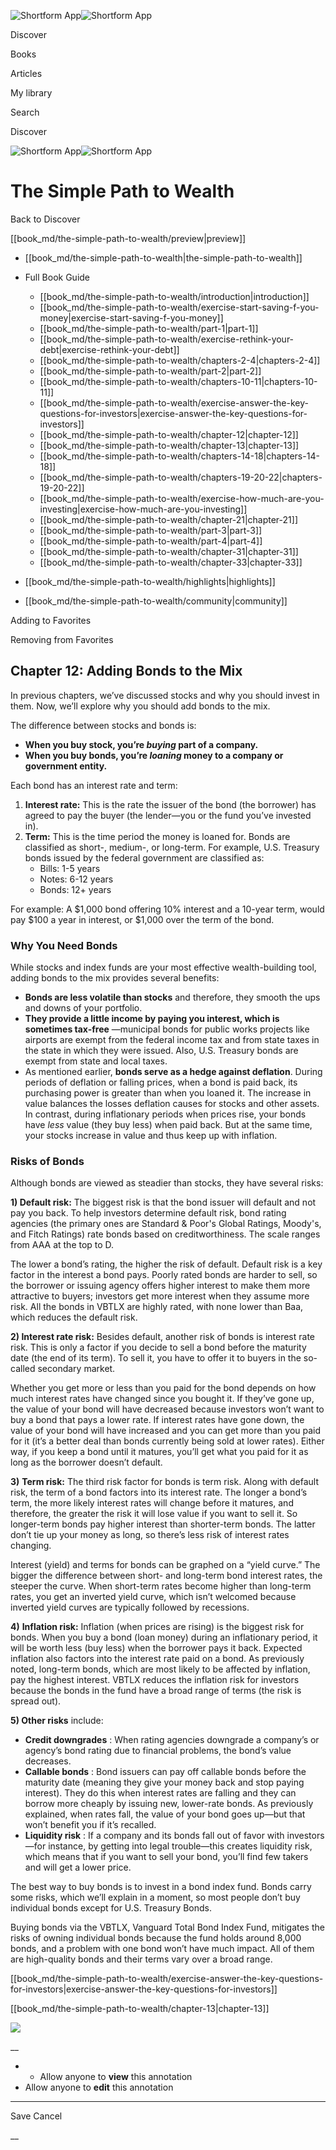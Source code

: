 ![Shortform App](/img/logo.36a2399e.svg)![Shortform App](/img/logo-dark.70c1b072.svg)

Discover

Books

Articles

My library

Search

Discover

![Shortform App](/img/logo.36a2399e.svg)![Shortform App](/img/logo-dark.70c1b072.svg)

# The Simple Path to Wealth

Back to Discover

[[book_md/the-simple-path-to-wealth/preview|preview]]

  * [[book_md/the-simple-path-to-wealth|the-simple-path-to-wealth]]
  * Full Book Guide

    * [[book_md/the-simple-path-to-wealth/introduction|introduction]]
    * [[book_md/the-simple-path-to-wealth/exercise-start-saving-f-you-money|exercise-start-saving-f-you-money]]
    * [[book_md/the-simple-path-to-wealth/part-1|part-1]]
    * [[book_md/the-simple-path-to-wealth/exercise-rethink-your-debt|exercise-rethink-your-debt]]
    * [[book_md/the-simple-path-to-wealth/chapters-2-4|chapters-2-4]]
    * [[book_md/the-simple-path-to-wealth/part-2|part-2]]
    * [[book_md/the-simple-path-to-wealth/chapters-10-11|chapters-10-11]]
    * [[book_md/the-simple-path-to-wealth/exercise-answer-the-key-questions-for-investors|exercise-answer-the-key-questions-for-investors]]
    * [[book_md/the-simple-path-to-wealth/chapter-12|chapter-12]]
    * [[book_md/the-simple-path-to-wealth/chapter-13|chapter-13]]
    * [[book_md/the-simple-path-to-wealth/chapters-14-18|chapters-14-18]]
    * [[book_md/the-simple-path-to-wealth/chapters-19-20-22|chapters-19-20-22]]
    * [[book_md/the-simple-path-to-wealth/exercise-how-much-are-you-investing|exercise-how-much-are-you-investing]]
    * [[book_md/the-simple-path-to-wealth/chapter-21|chapter-21]]
    * [[book_md/the-simple-path-to-wealth/part-3|part-3]]
    * [[book_md/the-simple-path-to-wealth/part-4|part-4]]
    * [[book_md/the-simple-path-to-wealth/chapter-31|chapter-31]]
    * [[book_md/the-simple-path-to-wealth/chapter-33|chapter-33]]
  * [[book_md/the-simple-path-to-wealth/highlights|highlights]]
  * [[book_md/the-simple-path-to-wealth/community|community]]



Adding to Favorites 

Removing from Favorites 

## Chapter 12: Adding Bonds to the Mix

In previous chapters, we’ve discussed stocks and why you should invest in them. Now, we’ll explore why you should add bonds to the mix.

The difference between stocks and bonds is:

  * **When you buy stock, you’re _buying_ part of a company.**
  * **When you buy bonds, you’re _loaning_ money to a company or government entity.**



Each bond has an interest rate and term:

  1. **Interest rate:** This is the rate the issuer of the bond (the borrower) has agreed to pay the buyer (the lender—you or the fund you’ve invested in).
  2. **Term:** This is the time period the money is loaned for. Bonds are classified as short-, medium-, or long-term. For example, U.S. Treasury bonds issued by the federal government are classified as:
     * Bills: 1-5 years 
     * Notes: 6-12 years
     * Bonds: 12+ years



For example: A $1,000 bond offering 10% interest and a 10-year term, would pay $100 a year in interest, or $1,000 over the term of the bond.

### Why You Need Bonds

While stocks and index funds are your most effective wealth-building tool, adding bonds to the mix provides several benefits:

  * **Bonds are less volatile than stocks** and therefore, they smooth the ups and downs of your portfolio.
  * **They provide a little income by paying you interest, which is sometimes tax-free** —municipal bonds for public works projects like airports are exempt from the federal income tax and from state taxes in the state in which they were issued. Also, U.S. Treasury bonds are exempt from state and local taxes.
  * As mentioned earlier, **bonds serve as a hedge against deflation**. During periods of deflation or falling prices, when a bond is paid back, its purchasing power is greater than when you loaned it. The increase in value balances the losses deflation causes for stocks and other assets. In contrast, during inflationary periods when prices rise, your bonds have _less_ value (they buy less) when paid back. But at the same time, your stocks increase in value and thus keep up with inflation.



### Risks of Bonds

Although bonds are viewed as steadier than stocks, they have several risks:

**1) Default risk:** The biggest risk is that the bond issuer will default and not pay you back. To help investors determine default risk, bond rating agencies (the primary ones are Standard & Poor's Global Ratings, Moody's, and Fitch Ratings) rate bonds based on creditworthiness. The scale ranges from AAA at the top to D.

The lower a bond’s rating, the higher the risk of default. Default risk is a key factor in the interest a bond pays. Poorly rated bonds are harder to sell, so the borrower or issuing agency offers higher interest to make them more attractive to buyers; investors get more interest when they assume more risk. All the bonds in VBTLX are highly rated, with none lower than Baa, which reduces the default risk.

**2) Interest rate risk:** Besides default, another risk of bonds is interest rate risk. This is only a factor if you decide to sell a bond before the maturity date (the end of its term). To sell it, you have to offer it to buyers in the so-called secondary market.

Whether you get more or less than you paid for the bond depends on how much interest rates have changed since you bought it. If they’ve gone up, the value of your bond will have decreased because investors won’t want to buy a bond that pays a lower rate. If interest rates have gone down, the value of your bond will have increased and you can get more than you paid for it (it’s a better deal than bonds currently being sold at lower rates). Either way, if you keep a bond until it matures, you’ll get what you paid for it as long as the borrower doesn’t default.

**3)** **Term risk:** The third risk factor for bonds is term risk. Along with default risk, the term of a bond factors into its interest rate. The longer a bond’s term, the more likely interest rates will change before it matures, and therefore, the greater the risk it will lose value if you want to sell it. So longer-term bonds pay higher interest than shorter-term bonds. The latter don’t tie up your money as long, so there’s less risk of interest rates changing.

Interest (yield) and terms for bonds can be graphed on a “yield curve.” The bigger the difference between short- and long-term bond interest rates, the steeper the curve. When short-term rates become higher than long-term rates, you get an inverted yield curve, which isn’t welcomed because inverted yield curves are typically followed by recessions.

**4)** **Inflation risk:** Inflation (when prices are rising) is the biggest risk for bonds. When you buy a bond (loan money) during an inflationary period, it will be worth less (buy less) when the borrower pays it back. Expected inflation also factors into the interest rate paid on a bond. As previously noted, long-term bonds, which are most likely to be affected by inflation, pay the highest interest. VBTLX reduces the inflation risk for investors because the bonds in the fund have a broad range of terms (the risk is spread out).

**5) Other risks** include:

  * **Credit downgrades** : When rating agencies downgrade a company’s or agency’s bond rating due to financial problems, the bond’s value decreases.
  * **Callable bonds** : Bond issuers can pay off callable bonds before the maturity date (meaning they give your money back and stop paying interest). They do this when interest rates are falling and they can borrow more cheaply by issuing new, lower-rate bonds. As previously explained, when rates fall, the value of your bond goes up—but that won’t benefit you if it’s recalled.
  * **Liquidity risk** : If a company and its bonds fall out of favor with investors—for instance, by getting into legal trouble—this creates liquidity risk, which means that if you want to sell your bond, you’ll find few takers and will get a lower price.



The best way to buy bonds is to invest in a bond index fund. Bonds carry some risks, which we’ll explain in a moment, so most people don’t buy individual bonds except for U.S. Treasury Bonds.

Buying bonds via the VBTLX, Vanguard Total Bond Index Fund, mitigates the risks of owning individual bonds because the fund holds around 8,000 bonds, and a problem with one bond won’t have much impact. All of them are high-quality bonds and their terms vary over a broad range.

[[book_md/the-simple-path-to-wealth/exercise-answer-the-key-questions-for-investors|exercise-answer-the-key-questions-for-investors]]

[[book_md/the-simple-path-to-wealth/chapter-13|chapter-13]]

![](https://bat.bing.com/action/0?ti=56018282&Ver=2&mid=b0ebb550-7f15-4d12-a7fb-a6323a09ef70&sid=1711133063fa11eebdec89a8b8ae3bbc&vid=171147a063fa11eea7440fcfeb230d96&vids=0&msclkid=N&pi=0&lg=en-US&sw=800&sh=600&sc=24&nwd=1&tl=Shortform%20%7C%20Book&p=https%3A%2F%2Fwww.shortform.com%2Fapp%2Fbook%2Fthe-simple-path-to-wealth%2Fchapter-12&r=&lt=371&evt=pageLoad&sv=1&rn=517623)

__

  *   * Allow anyone to **view** this annotation
  * Allow anyone to **edit** this annotation



* * *

Save Cancel

__



